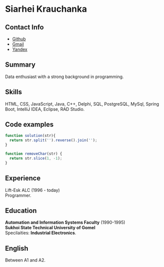 Siarhei Krauchanka
======

Contact Info
---------
* [Github](https://github.com/dispet)  
* [Gmail](liftesk@gmail.com)  
* [Yandex](y2002@tut.by)  


Summary
----------
Data enthusiast with a strong background in programming. 

Skills
---------
HTML, CSS, JavaScript, Java, C++, Delphi, SQL, PostgreSQL, MySql, Spring Boot, IntelliJ IDEA, Eclipse, RAD Studio.

Code examples
---------
~~~javascript
function solution(str){
  return str.split('').reverse().join('');  
}  

function removeChar(str) {
  return str.slice(1, -1);
}
~~~ 

Experience
---------
 Lift-Esk ALC  (1996 - today)  
 Programmer.

Education
---------
**Automation and Information Systems Faculty** (1990-1995)  
**Sukhoi State Technical University of Gomel**   
Specilaities: **Industrial Electronics**.

English
---------
Between A1 and A2.


